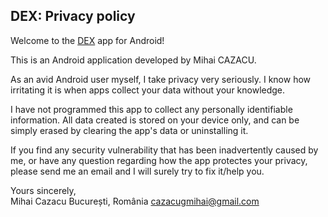 ## DEX: Privacy policy

Welcome to the [DEX](https://play.google.com/store/apps/details?id=ro.macrobit.dex) app for Android!

This is an Android application developed by Mihai CAZACU.

As an avid Android user myself, I take privacy very seriously.
I know how irritating it is when apps collect your data without your knowledge.

I have not programmed this app to collect any personally identifiable information. All data created is stored on your device only, and can be simply erased by clearing the app's data or uninstalling it.

If you find any security vulnerability that has been inadvertently caused by me, or have any question regarding how the app protectes your privacy, please send me an email and I will surely try to fix it/help you.

Yours sincerely,  
Mihai Cazacu
București, România
cazacugmihai@gmail.com
